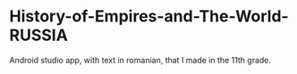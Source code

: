 # History-of-Empires-and-The-World-RUSSIA
Android studio app, with text in romanian, that I made in the 11th grade.
